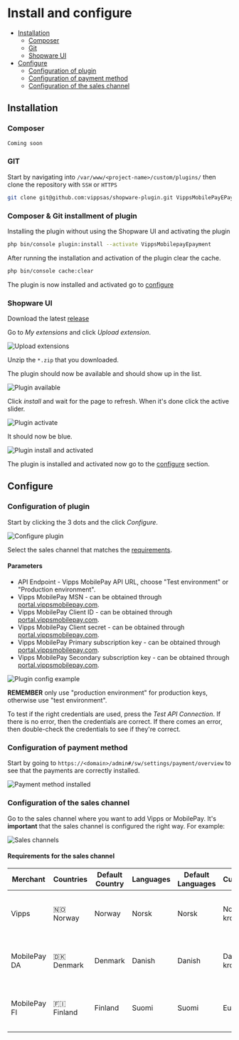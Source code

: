 <!-- START_METADATA
---
title: Install and configure Shopware
sidebar_label: Install and configure
sidebar_position: 10
description: How to install and configure the Shopware Payments plugin
pagination_next: null
pagination_prev: null
---
END_METADATA -->

# Install and configure

<!-- START_COMMENT -->
- [Installation](#installation)
  - [Composer](#composer)
  - [Git](#git)
  - [Shopware UI](#shopware-ui)
- [Configure](#configure)
  - [Configuration of plugin](#configuration-of-plugin)
  - [Configuration of payment method](#configuration-of-payment-method)
  - [Configuration of the sales channel](#configuration-of-the-sales-channel)
<!-- END_COMMENT -->

## Installation

### Composer

```bash
Coming soon
```

### GIT

Start by navigating into `/var/www/<project-name>/custom/plugins/` then clone the repository with `SSH` or `HTTPS`

```bash
git clone git@github.com:vippsas/shopware-plugin.git VippsMobilePayEPayment
```

### Composer & Git installment of plugin

Installing the plugin without using the Shopware UI and activating the plugin

```bash
php bin/console plugin:install --activate VippsMobilepayEpayment
```

After running the installation and activation of the plugin clear the cache.

```bash
php bin/console cache:clear
```

The plugin is now installed and activated go to [configure](#configure)

### Shopware UI

Download the latest [release](https://github.com/vippsas/shopware-plugin/releases/latest)

Go to *My extensions* and click *Upload extension*.

![Upload extensions](./images/installation/upload_extension.png)

Unzip the `*.zip` that you downloaded.

The plugin should now be available and should show up in the list.

![Plugin available](./images/installation/plugin_available.png)

Click *install* and wait for the page to refresh. When it's done click the active slider.

![Plugin activate](./images/installation/plugin_activate.png)

It should now be blue.

![Plugin install and activated](./images/installation/plugin_installed_and_activated.png)

The plugin is installed and activated now go to the [configure](#configure) section.

## Configure

### Configuration of plugin

Start by clicking the 3 dots and the click *Configure*.

![Configure plugin](./images/installation/plugin_configure.png)

Select the sales channel that matches the [requirements](#requirements-for-the-sales-channel).

#### Parameters

- API Endpoint - Vipps MobilePay API URL, choose "Test environment" or "Production environment".
- Vipps MobilePay MSN - can be obtained through [portal.vippsmobilepay.com](https://portal.vippsmobilepay.com/).
- Vipps MobilePay Client ID - can be obtained through [portal.vippsmobilepay.com](https://portal.vippsmobilepay.com/).
- Vipps MobilePay Client secret - can be obtained through [portal.vippsmobilepay.com](https://portal.vippsmobilepay.com/).
- Vipps MobilePay Primary subscription key - can be obtained through [portal.vippsmobilepay.com](https://portal.vippsmobilepay.com/).
- Vipps MobilePay Secondary subscription key - can be obtained through [portal.vippsmobilepay.com](https://portal.vippsmobilepay.com/).

![Plugin config example](./images/installation/plugin_temp_config.png)

**REMEMBER** only use "production environment" for production keys, otherwise use "test environment".

To test if the right credentials are used, press the *Test API Connection*.
If there is no error, then the credentials are correct.
If there comes an error, then double-check the credentials to see if they're correct.

### Configuration of payment method

Start by going to `https://<domain>/admin#/sw/settings/payment/overview` to see that the payments are correctly installed.

![Payment method installed](./images/installation/plugin_payment_method_installed.png)

### Configuration of the sales channel

Go to the sales channel where you want to add Vipps or MobilePay.
It's **important** that the sales channel is configured the right way. For example:

![Sales channels](./images/installation/exampel_of_saleschannel.png)

#### Requirements for the sales channel

| Merchant     | Countries    | Default Country | Languages | Default Languages | Currencies      | Default Currencies | Payment Methods                       |  Test environment  |  Production environment  |
|--------------|--------------|-----------------|-----------|-------------------|-----------------|--------------------|---------------------------------------|:------------------:|:------------------------:|
| Vipps        | 🇳🇴 Norway    | Norway          | Norsk     | Norsk             | Norwegian krone | Norwegian krone    | Vipps \| Vipps MobilePay \| ePayment  |         ✅          |            ✅             |
| MobilePay DA | 🇩🇰 Denmark   | Denmark         | Danish    | Danish            | Danish krone    | Danish krone       | MobilePay \| Vipps MobilePay \| ePayment |         ❌          |            ✅             |
| MobilePay FI | 🇫🇮 Finland   | Finland         | Suomi     | Suomi             | Euro            | Euro               | MobilePay \| Vipps MobilePay \| ePayment |         ❌          |            ✅             |
